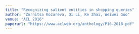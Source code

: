 ```yaml
---
title: "Recognizing salient entities in shopping queries"
author: "Zornitsa Kozareva, Qi Li, Ke Zhai, Weiwei Guo"
venue: "ACL 2016"
paperurl: "https://www.aclweb.org/anthology/P16-2018.pdf"
---
```



